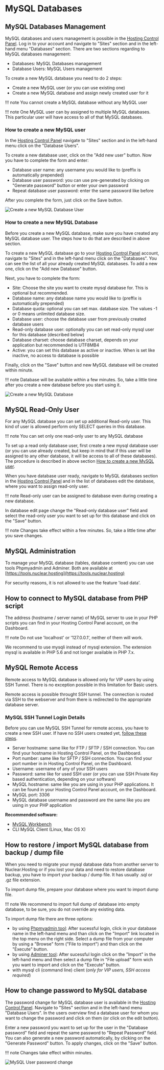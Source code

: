 # MySQL Databases

## MySQL Databases Management

MySQL databases and users management is possible in the [Hosting Control Panel](https://my.nuclear.hosting). Log in to your account and navigate to "Sites" section and in the left-hand menu "Databases" section. There are two sections regarding to MySQL databases management:

 * Databases: MySQL Databases management
 * Database Users: MySQL Users management

To create a new MySQL database you need to do 2 steps:

 * Create a new MySQL user (or you can use existing one)
 * Create a new MySQL database and assign newly created user for it

!!! note
	You cannot create a MySQL database without any MySQL user

!!! note
	One MySQL user can by assigned to multiple MySQL databases. This particular user will have access to all of that MySQL databases.

### How to create a new MySQL user

In the [Hosting Control Panel](https://my.nuclear.hosting) navigate to "Sites" section and in the left-hand menu click on the "Database Users".

To create a new database user, click on the "Add new user" button. Now you have to complete the form and enter:

 * Database user name: any username you would like to (preffix is automatically prepended)
 * Database user password: you can use pre-generated by clicking on "Generate password" button or enter your own password
 * Repeat database user password: enter the same password like before

After you complete the form, just click on the Save button.

![Create a new MySQL Database User](img/mysql_database_user_create.png)

### How to create a new MySQL Database

Before you create a new MySQL database, make sure you have created any MySQL database user. The steps how to do that are described in above section.

To create a new MySQL database go to your [Hosting Control Panel](https://my.nuclear.hosting) account, navigate to "Sites" and in the left-hand menu click on the "Databases". You can see the list of all your already created MySQL databases. To add a new one, click on the "Add new Database" button.

Next, you have to complete the form:

 * Site: Choose the site you want to create mysql database for. This is optional but recommended.
 * Database name: any database name you would like to (preffix is automatically prepended)
 * Database quota: optional you can set max. database size. The values -1 or 0 means unlimited database size.
 * Database user: choose the database user from previously created database users
 * Read-only database user: optionally you can set read-only mysql user for this database (described below)
 * Database charset: choose database charset, depends on your application but recommended is UTF8MB4
 * Active: you can set this database as active or inactive. When is set like inactive, no access to database is possible

Finally, click on the "Save" button and new MySQL database will be created within minute.

!!! note
	Database will be available within a few minutes. So, take a little time after you create a new database before you start using it.

![Create a new MySQL Database](img/mysql_database_create.png)

## MySQL Read-Only User

For any MySQL database you can set up additional Read-only user. This kind of user is allowed perform only SELECT queries in this database.

!!! note
	You can set only one read-only user to any MySQL database

To set up a read only database user, first create a new mysql database user (or you can use already created, but keep in mind that if this user will be assigned to any other database, it will be access to all of these databases). The procedure is described in above section [How to create a new MySQL user](#mysql-databases).

When you have database user ready, navigate to MySQL databases section in the [Hosting Control Panel](https://my.nuclear.hosting) and in the list of databases edit the database, where you want to assign read-only user.

!!! note
	Read-only user can be assigned to database even during creating a new database.

In database edit page change the "Read-only database user" field and select the read-only user you want to set up for this database and click on the "Save" button.

!!! note
	Changes take effect within a few minutes. So, take a little time after you save changes.

## MySQL Administration

To manage your MySQL database (tables, database content) you can use tools Phpmyadmin and Adminer. Both are available at [https://tools.nuclear.hosting](https://tools.nuclear.hosting)

For security reasons, it is not allowed to use the feature 'load data'.

## How to connect to MySQL database from PHP script

The address (hostname / server name) of MySQL server to use in your PHP scripts you can find in your Hosting Control Panel account, on the Dashboard.

!!! note
	Do not use 'localhost' or '127.0.0.1', neither of them will work.

We recommend to use mysqli instead of mysql extension. The extension mysql is available in PHP 5.6 and not longer available in PHP 7.x.

## MySQL Remote Access

Remote access to MySQL database is allowed only for VIP users by using SSH Tunnel. There is no exception possible in this limitation for Basic users.

Remote access is possible throught SSH tunnel. The connection is routed via SSH to the webserver and from there is redirected to the appropriate database server.

### MySQL SSH Tunnel Login Details

Before you can use MySQL SSH Tunnel for remote access, you have to create a new SSH user. If have no SSH users created yet, [follow these steps](../chroot/#how_to_create_ssh_user).

 * Server hostname: same like for FTP / SFTP / SSH connection. You can find your hostname in Hosting Control Panel, on the Dashboard.
 * Port number: same like for SFTP / SSH connection. You can find your port number in in Hosting Control Panel, on the Dashboard.
 * Username: username of any of your SSH users
 * Password: same like for used SSH user (or you can use SSH Private Key based authentication, depending on your software)
 * MySQL hostname: same like you are using in your PHP applications. It can be found in your Hosting Control Panel account, on the Dashboard.
 * MySQL port: 3306
 * MySQL database username and password are the same like you are using in your PHP application

**Recommended software:**

 * [MySQL Workbench](https://www.mysql.com/products/workbench/)
 * CLI MySQL Client (Linux, Mac OS X)

## How to restore / import MySQL database from backup / dump file

When you need to migrate your mysql database data from another server to Nuclear.Hosting or if you lost your data and need to restore database backup, you have to import your backup / dump file. It has usually .sql or .gz file extension.

To import dump file, prepare your database where you want to import dump file.

!!! note
	We recommend to import full dump of database into empty database, to be sure, you do not override any existing data.

To import dump file there are three options:

 - by using [Phpmyadmin tool](https://pma.nuclear.hosting): After sucessful login, click in your database name in the left-hand menu and than click on the "Import" link located in the top menu on the right side. Select a dump file from your computer by using a "Browse" form ("File to import") and than click on the "Execute" button.
 - by using [Adminer tool](https://admin.nuclear.hosting): After sucessful login click on the "Import" in the left-hand menu and then select a dump file in "File upload" form wich you want to import and click on the "Execute" button.
 - with mysql cli (command line) client (*only for VIP users, SSH access required*)

## How to change password to MySQL database

The password change for MySQL database user is available in the [Hosting Control Panel](https://my.nuclear.hosting). Navigate to "Sites" section and in the left-hand menu "Database Users". In the users overview find a database user for whom you want to change the password and click on them (or click on the edit button).

Enter a new password you want to set up for the user in the "Database password" field and repeat the same password to "Repeat Password" field. You can also generate a new password automatically, by clicking on the "Generate Password" button. To apply changes, click on the "Save" button.

!!! note
	Changes take effect within minutes.


![MySQL User password change](img/database_user_password_change.png)